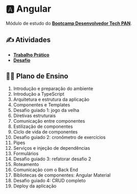 # 🅰️ **A**ngular

Módulo de estudo do [**Bootcamp Desenvolvedor Tech PAN**](../../../).

## ✍️ Atividades

- [**Trabalho Prático**](trabalho-pratico/)
- [**Desafio**](desafio/)

## 👨‍🏫 Plano de Ensino

1. Introdução e preparação do ambiente
2. Introdução a TypeScript
3. Arquitetura e estrutura da aplicação
4. Componentes e Templates
5. Desafio guiado 1: jogo da velha
6. Diretivas estruturais
7. Comunicação entre componentes
8. Estilização de componentes
9. Ciclo de vida de componentes
10. Desafio guiado 2: cronômetro de exercícios
11. Pipes
12. Serviços e injeção de dependências
13. Formulários
14. Desafio guiado 3: refatorar desafio 2
15. Roteamento
16. Comunicação com o Back End
17. Bibliotecas de componentes: Angular Material
18. Desafio guiado 4: CRUD completo
19. Deploy da aplicação